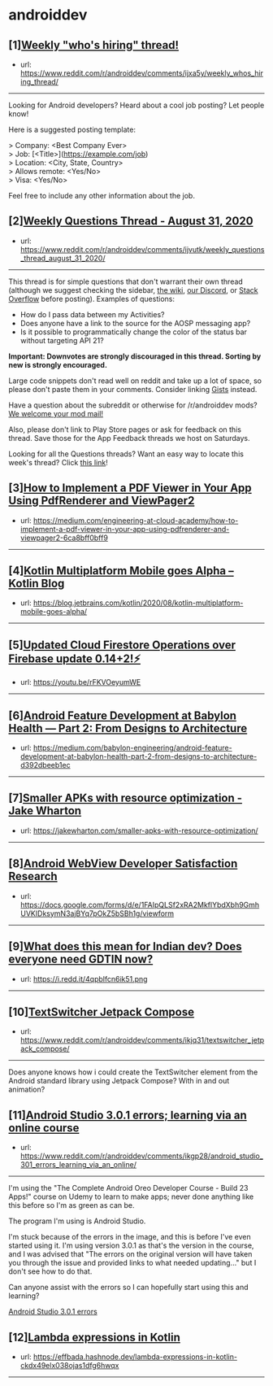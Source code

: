 # androiddev
## [1][Weekly "who's hiring" thread!](https://www.reddit.com/r/androiddev/comments/ijxa5y/weekly_whos_hiring_thread/)
- url: https://www.reddit.com/r/androiddev/comments/ijxa5y/weekly_whos_hiring_thread/
---
Looking for Android developers? Heard about a cool job posting? Let people know!

Here is a suggested posting template:

&gt; Company: &lt;Best Company Ever&gt;  
&gt; Job: [&lt;Title&gt;]\(https://example.com/job)  
&gt; Location: &lt;City, State, Country&gt;  
&gt; Allows remote: &lt;Yes/No&gt;  
&gt; Visa: &lt;Yes/No&gt;  

Feel free to include any other information about the job.
## [2][Weekly Questions Thread - August 31, 2020](https://www.reddit.com/r/androiddev/comments/ijvutk/weekly_questions_thread_august_31_2020/)
- url: https://www.reddit.com/r/androiddev/comments/ijvutk/weekly_questions_thread_august_31_2020/
---
This thread is for simple questions that don't warrant their own thread (although we suggest checking the sidebar, [the wiki](http://www.reddit.com/r/androiddev/wiki/), [our Discord](https://discord.gg/D2cNrqX), or [Stack Overflow](http://stackoverflow.com) before posting). Examples of questions:

* How do I pass data between my Activities?
* Does anyone have a link to the source for the AOSP messaging app?
* Is it possible to programmatically change the color of the status bar without targeting API 21?

**Important: Downvotes are strongly discouraged in this thread. Sorting by new is strongly encouraged.**

Large code snippets don't read well on reddit and take up a lot of space, so please don't paste them in your comments. Consider linking [Gists](https://gist.github.com) instead.

Have a question about the subreddit or otherwise for /r/androiddev mods? [We welcome your mod mail!](http://www.reddit.com/message/compose?to=%2Fr%2Fandroiddev)

Also, please don't link to Play Store pages or ask for feedback on this thread. Save those for the App Feedback threads we host on Saturdays.

Looking for all the Questions threads? Want an easy way to locate this week's thread? Click [this link](https://www.reddit.com/r/androiddev/search?q=title%3A%22questions+thread%22+author%3A%22AutoModerator%22&amp;restrict_sr=on&amp;sort=new&amp;t=all)!
## [3][How to Implement a PDF Viewer in Your App Using PdfRenderer and ViewPager2](https://www.reddit.com/r/androiddev/comments/ikfv3a/how_to_implement_a_pdf_viewer_in_your_app_using/)
- url: https://medium.com/engineering-at-cloud-academy/how-to-implement-a-pdf-viewer-in-your-app-using-pdfrenderer-and-viewpager2-6ca8bff0bff9
---

## [4][Kotlin Multiplatform Mobile goes Alpha – Kotlin Blog](https://www.reddit.com/r/androiddev/comments/ik1zu8/kotlin_multiplatform_mobile_goes_alpha_kotlin_blog/)
- url: https://blog.jetbrains.com/kotlin/2020/08/kotlin-multiplatform-mobile-goes-alpha/
---

## [5][Updated Cloud Firestore Operations over Firebase update 0.14+2!⚡](https://www.reddit.com/r/androiddev/comments/ikhv39/updated_cloud_firestore_operations_over_firebase/)
- url: https://youtu.be/rFKVOeyumWE
---

## [6][Android Feature Development at Babylon Health — Part 2: From Designs to Architecture](https://www.reddit.com/r/androiddev/comments/ikiqyq/android_feature_development_at_babylon_health/)
- url: https://medium.com/babylon-engineering/android-feature-development-at-babylon-health-part-2-from-designs-to-architecture-d392dbeeb1ec
---

## [7][Smaller APKs with resource optimization - Jake Wharton](https://www.reddit.com/r/androiddev/comments/ikkaec/smaller_apks_with_resource_optimization_jake/)
- url: https://jakewharton.com/smaller-apks-with-resource-optimization/
---

## [8][Android WebView Developer Satisfaction Research](https://www.reddit.com/r/androiddev/comments/ikh7la/android_webview_developer_satisfaction_research/)
- url: https://docs.google.com/forms/d/e/1FAIpQLSf2xRA2MkflYbdXbh9GmhUVKIDksymN3ajBYq7pOkZ5bSBh1g/viewform
---

## [9][What does this mean for Indian dev? Does everyone need GDTIN now?](https://www.reddit.com/r/androiddev/comments/ikh0nv/what_does_this_mean_for_indian_dev_does_everyone/)
- url: https://i.redd.it/4qpblfcn6ik51.png
---

## [10][TextSwitcher Jetpack Compose](https://www.reddit.com/r/androiddev/comments/ikjq31/textswitcher_jetpack_compose/)
- url: https://www.reddit.com/r/androiddev/comments/ikjq31/textswitcher_jetpack_compose/
---
Does anyone knows how i could create the TextSwitcher element from the Android standard library using Jetpack Compose? With in and out animation?
## [11][Android Studio 3.0.1 errors; learning via an online course](https://www.reddit.com/r/androiddev/comments/ikgp28/android_studio_301_errors_learning_via_an_online/)
- url: https://www.reddit.com/r/androiddev/comments/ikgp28/android_studio_301_errors_learning_via_an_online/
---
I'm using the "The Complete Android Oreo Developer Course - Build 23 Apps!" course on Udemy to learn to make apps; never done anything like this before so I'm as green as can be.

The program I'm using is Android Studio.

I'm stuck because of the errors in the image, and this is before I've even started using it. I'm using version 3.0.1 as that's the version in the course, and I was advised that "The errors on the original version will have taken you through the issue  and provided links to what needed updating..." but I don't see how to do that.

Can anyone assist with the errors so I can hopefully start using this and learning?

[Android Studio 3.0.1 errors](https://preview.redd.it/yrx61kl80ik51.png?width=942&amp;format=png&amp;auto=webp&amp;s=67af7c9f7ef45977e7313b0750b8456adf4ae48b)
## [12][Lambda expressions in Kotlin](https://www.reddit.com/r/androiddev/comments/ikgj9r/lambda_expressions_in_kotlin/)
- url: https://effbada.hashnode.dev/lambda-expressions-in-kotlin-ckdx49elx038ojas1dfg6hwqx
---

